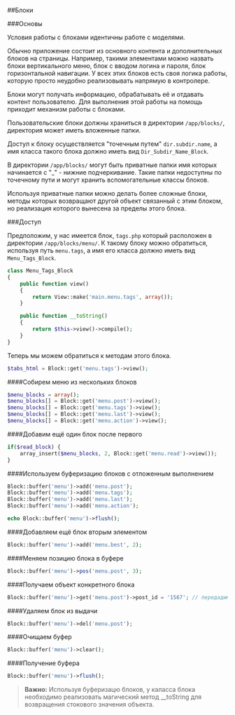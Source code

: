 
##Блоки

###Основы

Условия работы с блоками идентичны работе с моделями. 

Обычно приложение состоит из основного контента и дополнительных блоков на страницы.
Например, такими элементами можно назвать блоки вертикального меню, блок с вводом логина и пароля, блок горизонтальной навигации. 
У всех этих блоков есть своя логика работы, которую просто неудобно реализовывать напрямую в контролере.

Блоки могут получать информацию, обрабатывать её и отдавать контент пользователю. Для выполнения этой работы на помощь приходит механизм работы с блоками.

Пользовательские блоки должны храниться в директории `/app/blocks/`, директория может иметь вложенные папки.

Доступ к блоку осуществляется "точечным путем" `dir.subdir.name`, а имя класса такого блока должно иметь вид `Dir_Subdir_Name_Block`.

В директории `/app/blocks/` могут быть приватные папки имя которых начинается с "_" - нижние подчеркивание.
Такие папки недоступны по точечному пути и могут хранить вспомогательные классы блоков. 

Используя приватные папки можно делать более сложные блоки, методы которых возвращают другой объект связанный с этим блоком, но реализация которого вынесена за пределы этого блока.

###Доступ

Предположим, у нас имеется блок, `tags.php` который расположен в директории `/app/blocks/menu/`.
К такому блоку можно обратиться, используя путь `menu.tags`, а имя его класса должно иметь вид `Menu_Tags_Block`.

```php
class Menu_Tags_Block
{	
	public function view()
	{		
		return View::make('main.menu.tags', array());
	}

	public function __toString()
	{
		return $this->view()->compile();
	}
}
```

Теперь мы можем обратиться к методам этого блока.

```php
$tabs_html = Block::get('menu.tags')->view();
```

####Собирем меню из нескольких блоков

```php
$menu_blocks = array();
$menu_blocks[] = Block::get('menu.post')->view();
$menu_blocks[] = Block::get('menu.tags')->view();
$menu_blocks[] = Block::get('menu.last')->view();
$menu_blocks[] = Block::get('menu.action')->view();

```

####Добавим ещё один блок после первого

```php
if($read_block) {
	array_insert($menu_blocks, 2, Block::get('menu.read')->view());
}
```

####Используем буферизацию блоков с отложенным выполнением

```php
Block::buffer('menu')->add('menu.post');
Block::buffer('menu')->add('menu.tags');
Block::buffer('menu')->add('menu.last');
Block::buffer('menu')->add('menu.action');

echo Block::buffer('menu')->flush();
```

####Добавляем ещё блок вторым элементом

```php
Block::buffer('menu')->add('menu.best', 2);
```

####Меняем позицию блока в буфере

```php
Block::buffer('menu')->pos('menu.post', 3);
```

####Получаем объект конкретного блока

```php
Block::buffer('menu')->get('menu.post')->post_id = '1567'; // передадим какой-нибудь параметр в блок
```

####Удаляем блок из выдачи

```php
Block::buffer('menu')->del('menu.post');
```

####Очищаем буфер

```php
Block::buffer('menu')->clear();
```

####Получение буфера

```php
Block::buffer('menu')->flush();
```

> **Важно:** Используя буферизацю блоков, у каласса блока необходимо реализовать
магический метод __toString для возвращения стокового значения объекта.
